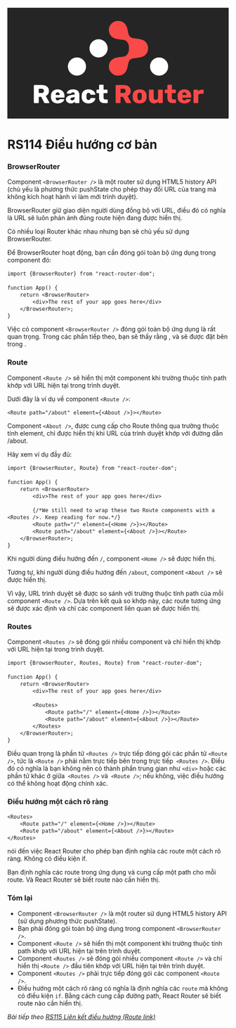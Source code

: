 ![Create-HTML-1](images/react-router.png) 

# RS114 Điều hướng cơ bản

### BrowserRouter

Component `<BrowserRouter />` là một router sử dụng HTML5 history API (chủ yếu là phương thức pushState cho phép thay đổi URL của trang mà không kích hoạt hành vi làm mới trình duyệt).

BrowserRouter giữ giao diện người dùng đồng bộ với URL, điều đó có nghĩa là URL sẽ luôn phản ánh đúng route hiện đang được hiển thị.

Có nhiều loại Router khác nhau nhưng bạn sẽ chủ yếu sử dụng BrowserRouter.

Để BrowserRouter hoạt động, bạn cần đóng gói toàn bộ ứng dụng trong component đó:

```
import {BrowserRouter} from "react-router-dom";

function App() {
    return <BrowserRouter>
        <div>The rest of your app goes here</div>
    </BrowserRouter>;
}
```

Việc có component `<BrowserRouter />` đóng gói toàn bộ ứng dụng là rất quan trọng. Trong các phần tiếp theo, bạn sẽ thấy rằng <Routes />, <Route /> và <Link /> sẽ được đặt bên trong <BrowserRouter></BrowserRouter>.

### Route

Component `<Route />` sẽ hiển thị một component khi trường thuộc tính path khớp với URL hiện tại trong trình duyệt.

Dưới đây là ví dụ về component `<Route />`:

```
<Route path="/about" element={<About />}></Route>
```

Component `<About />`, được cung cấp cho Route thông qua trường thuộc tính element, chỉ được hiển thị khi URL của trình duyệt khớp với đường dẫn /about.

Hãy xem ví dụ đầy đủ:

```
import {BrowserRouter, Route} from "react-router-dom";

function App() {
    return <BrowserRouter>
        <div>The rest of your app goes here</div>

        {/*We still need to wrap these two Route components with a <Routes />. Keep reading for now.*/}
        <Route path="/" element={<Home />}></Route>
        <Route path="/about" element={<About />}></Route>
    </BrowserRouter>;
}
```

Khi người dùng điều hướng đến `/`, component `<Home />` sẽ được hiển thị.

Tương tự, khi người dùng điều hướng đến `/about`, component `<About />` sẽ được hiển thị.

Vì vậy, URL trình duyệt sẽ được so sánh với trường thuộc tính path của mỗi component `<Route />`. Dựa trên kết quả so khớp này, các route tương ứng sẽ được xác định và chỉ các component liên quan sẽ được hiển thị.

### Routes

Component `<Routes />` sẽ đóng gói nhiều component <Route /> và chỉ hiển thị <Route /> khớp với URL hiện tại trong trình duyệt.

```
import {BrowserRouter, Routes, Route} from "react-router-dom";

function App() {
    return <BrowserRouter>
        <div>The rest of your app goes here</div>

        <Routes>
            <Route path="/" element={<Home />}></Route>
            <Route path="/about" element={<About />}></Route>
        </Routes>
    </BrowserRouter>;
}
```

Điều quan trọng là phần tử `<Routes />` trực tiếp đóng gói các phần tử `<Route />`, tức là `<Route />` phải nằm trực tiếp bên trong trực tiếp` <Routes />`. Điều đó có nghĩa là bạn không nên có thành phần trung gian như `<div>` hoặc các phần tử khác ở giữa` <Routes />` và` <Route />`; nếu không, việc điều hướng có thể không hoạt động chính xác.

### Điều hướng một cách rõ ràng

```
<Routes>
    <Route path="/" element={<Home />}></Route>
    <Route path="/about" element={<About />}></Route>
</Routes>
```

nói đến việc React Router cho phép bạn định nghĩa các route một cách rõ ràng. Không có điều kiện if.

Bạn định nghĩa các route trong ứng dụng và cung cấp một path cho mỗi route. Và React Router sẽ biết route nào cần hiển thị.

### Tóm lại

- Component `<BrowserRouter />` là một router sử dụng HTML5 history API (sử dụng phương thức pushState).
- Bạn phải đóng gói toàn bộ ứng dụng trong component `<BrowserRouter />`.
- Component `<Route />` sẽ hiển thị một component khi trường thuộc tính path khớp với URL hiện tại trên trình duyệt.
- Component `<Routes />` sẽ đóng gói nhiều component `<Route />` và chỉ hiển thị `<Route />` đầu tiên khớp với URL hiện tại trên trình duyệt.
- Component `<Routes />` phải trực tiếp đóng gói các component `<Route />`.
- Điều hướng một cách rõ ràng có nghĩa là định nghĩa các `route` mà không có điều kiện `if`. Bằng cách cung cấp đường path, React Router sẽ biết route nào cần hiển thị.

*Bài tiếp theo [RS115 Liên kết điều hướng (Route link)](/lesson/session/session_115_router_link.md)*